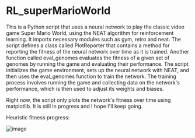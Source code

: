 # RL_superMarioWorld
This is a Python script that uses a neural network to play the classic video game Super Mario World, using the NEAT algorithm for reinforcement learning.
It imports necessary modules such as gym, retro and neat.
The script defines a class called PlotReporter that contains a method for reporting the fitness of the neural network over time as it is trained.
Another function called eval_genomes evaluates the fitness of a given set of genomes by running the game and evaluating their performance.
The script initializes the game environment, sets up the neural network with NEAT, and then uses the eval_genomes function to train the network.
The training process involves running the game and collecting data on the network's performance, which is then used to adjust its weights and biases.

Right now, the script only plots the network's fitness over time using matplotlib. It is still in progress and I hope I'll keep going.

Heuristic fitness progress:


![image](https://user-images.githubusercontent.com/97172662/234115568-a26a2bc3-f351-49e0-ae46-d4a826d54ff1.png)
